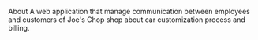 About
A web application that manage communication between employees and customers of Joe's Chop shop about car customization process and billing.
